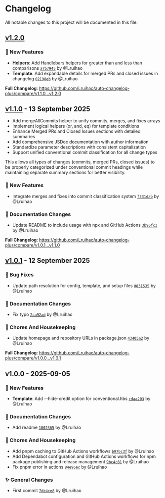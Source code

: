 # Changelog

All notable changes to this project will be documented in this file.

<!-- Generated by [`auto-changelog-plus`](https://github.com/Lruihao/auto-changelog-plus). -->

## [v1.2.0](https://github.com/Lruihao/auto-changelog-plus/compare/v1.1.0...v1.2.0 "2025-09-12")

### :tada: New Features

- **Helpers**: Add Handlebars helpers for greater than and less than comparisons [`a7b7945`](https://github.com/Lruihao/auto-changelog-plus/commit/a7b79452f3a29308545429d60ba1f309135b6e98) by @Lruihao
- **Template**: Add expandable details for merged PRs and closed issues in changelog [`02198eb`](https://github.com/Lruihao/auto-changelog-plus/commit/02198ebfcf45b776a0b04222dee11b53d04b7969) by @Lruihao

**Full Changelog**: https://github.com/Lruihao/auto-changelog-plus/compare/v1.1.0...v1.2.0

## [v1.1.0](https://github.com/Lruihao/auto-changelog-plus/compare/v1.0.1...v1.1.0 "2025-09-13") - 13 September 2025

- Add mergeAllCommits helper to unify commits, merges, and fixes arrays
- Implement logical helpers (or, and, eq) for template conditions
- Enhance Merged PRs and Closed Issues sections with detailed summaries
- Add comprehensive JSDoc documentation with author information
- Standardize parameter descriptions with consistent capitalization
- Support unified conventional commit classification for all change types

This allows all types of changes (commits, merged PRs, closed issues) to be
properly categorized under conventional commit headings while maintaining
separate summary sections for better visibility.

### :tada: New Features

- Integrate merges and fixes into commit classification system [`f331dab`](https://github.com/Lruihao/auto-changelog-plus/commit/f331dabf789d0f54544804b0e00604066b96b013) by @Lruihao

### :memo: Documentation Changes

- Update README to include usage with npx and GitHub Actions [`3b95fc3`](https://github.com/Lruihao/auto-changelog-plus/commit/3b95fc31ed19f7742fa0c50e232525357adbb7e3) by @Lruihao

**Full Changelog**: https://github.com/Lruihao/auto-changelog-plus/compare/v1.0.1...v1.1.0

## [v1.0.1](https://github.com/Lruihao/auto-changelog-plus/compare/v1.0.0...v1.0.1 "2025-09-12") - 12 September 2025

### :bug: Bug Fixes

- Update path resolution for config, template, and setup files [`0831535`](https://github.com/Lruihao/auto-changelog-plus/commit/0831535458b965fcec40dd0b75feec99a4d7bc5e) by @Lruihao

### :memo: Documentation Changes

- Fix typo [`2ca92ad`](https://github.com/Lruihao/auto-changelog-plus/commit/2ca92ad4807c3bb2c9d4f41e3dd55b5e2ec18896) by @Lruihao

### :wrench: Chores And Housekeeping

- Update homepage and repository URLs in package.json [`43405a2`](https://github.com/Lruihao/auto-changelog-plus/commit/43405a2dd74389146168b58e68436edb5ee04b87) by @Lruihao

**Full Changelog**: https://github.com/Lruihao/auto-changelog-plus/compare/v1.0.0...v1.0.1

## v1.0.0 - 2025-09-05

### :tada: New Features

- **Template**: Add --hide-credit option for conventional.hbs [`cdaa203`](https://github.com/Lruihao/auto-changelog-plus/commit/cdaa203b701e346a6d2206313e679a33539d5e61) by @Lruihao

### :memo: Documentation Changes

- Add readme [`1002365`](https://github.com/Lruihao/auto-changelog-plus/commit/1002365018852eb5fd5bf8a4a542eb3f8c579470) by @Lruihao

### :wrench: Chores And Housekeeping

- Add pnpm caching to GitHub Actions workflows [`b97bc3f`](https://github.com/Lruihao/auto-changelog-plus/commit/b97bc3f190ede6b80da635671140520e873c16c8) by @Lruihao
- Add Dependabot configuration and GitHub Actions workflows for npm package publishing and release management [`9bc4c81`](https://github.com/Lruihao/auto-changelog-plus/commit/9bc4c81f18f3b0ae2b3370242f3239849bd02ea7) by @Lruihao
- Fix pnpm error in actions [`84e96ac`](https://github.com/Lruihao/auto-changelog-plus/commit/84e96acd880926a953bd3a2dfdc9d29813970650) by @Lruihao

### :sparkles: General Changes

- First commit [`7de4ce8`](https://github.com/Lruihao/auto-changelog-plus/commit/7de4ce8374c4dc8b9c6894f0566b094cab2d68ff) by @Lruihao
